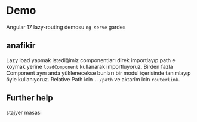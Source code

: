 # Demo

Angular 17 lazy-routing demosu `ng serve` gardes

## anafikir

Lazy load yapmak istediğimiz componentları direk importlayıp path e koymak yerine `loadComponent` kullanarak importluyoruz. Birden fazla Component aynı anda yüklenecekse bunları bir modul içerisinde tanımlayıp öyle kullanıyoruz. Relative Path icin `../path` ve aktarim icin `routerlink`.


## Further help

stajyer masasi
